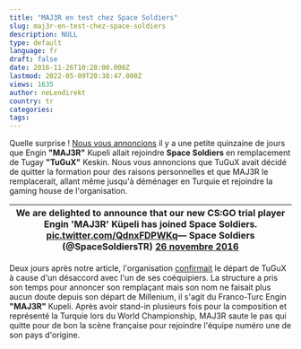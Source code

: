 ```yaml
---
title: "MAJ3R en test chez Space Soldiers"
slug: maj3r-en-test-chez-space-soldiers
description: NULL
type: default
language: fr
draft: false
date: 2016-11-26T10:28:00.000Z
lastmod: 2022-05-09T20:38:47.000Z
views: 1635
author: neLendirekt
country: tr
categories:
tags:
---
```

Quelle surprise ! [Nous vous annoncions](/fr/article/maj3r-en-route-pour-space-soldiers/6) il y a une petite quinzaine de jours que Engin **"MAJ3R"** Kupeli allait rejoindre **Space Soldiers** en remplacement de Tugay **"TuGuX"** Keskin. Nous vous annoncions que TuGuX avait décidé de quitter la formation pour des raisons personnelles et que MAJ3R le remplacerait, allant même jusqu'à déménager en Turquie et rejoindre la gaming house de l'organisation.

| We are delighted to announce that our new CS:GO trial player Engin 'MAJ3R' Küpeli has joined Space Soldiers. [pic.twitter.com/QdnxFDPWKq](https://t.co/QdnxFDPWKq)— Space Soldiers (@SpaceSoldiersTR) [26 novembre 2016](https://twitter.com/SpaceSoldiersTR/status/802420680432250880) |
| --------------------------------------------------------------------------------------------------------------------------------------------------------------------------------------------------------------------------------------------------------------------------------------- |

Deux jours après notre article, l'organisation [confirmait](/fr/flash/search/75) le départ de TuGuX à cause d'un désaccord avec l'un de ses coéquipiers. La structure a pris son temps pour annoncer son remplaçant mais son nom ne faisait plus aucun doute depuis son départ de Millenium, il s'agit du Franco-Turc Engin **"MAJ3R"** Kupeli. Après avoir stand-in plusieurs fois pour la composition et représenté la Turquie lors du World Championship, MAJ3R saute le pas qui quitte pour de bon la scène française pour rejoindre l'équipe numéro une de son pays d'origine.
